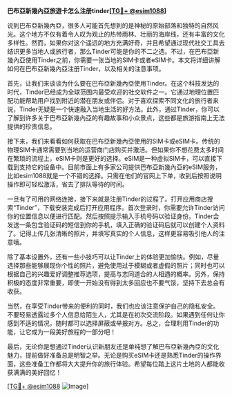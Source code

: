 **巴布亞新幾內亞旅遊卡怎么注册tinder[[TG💪+ @esim1088](https://t.me/s/esim1088)]**

说到巴布亞新幾內亞，很多人可能首先想到的是神秘的原始部落和独特的自然风光。这个地方不仅有着令人叹为观止的热带雨林、壮丽的海岸线，还有丰富的文化多样性。然而，如果你对这个遥远的地方充满好奇，并且希望通过现代社交工具去结识更多当地人或旅行者，那么Tinder可能是你的不二之选。不过，在巴布亞新幾內亞使用Tinder之前，你需要一张当地的SIM卡或者eSIM卡。本文将详细讲解如何在巴布亞新幾內亞注册Tinder，以及相关的注意事项。

首先，让我们来谈谈为什么要在巴布亞新幾內亞使用Tinder。在这个科技发达的时代，Tinder已经成为全球范围内最受欢迎的社交软件之一。它通过地理位置匹配功能帮助用户找到附近的潜在朋友或伴侣。对于喜欢探索不同文化的旅行者来说，Tinder无疑是一个快速融入当地生活的好方法。此外，通过Tinder，你可以了解到许多关于巴布亞新幾內亞的有趣故事和小众景点，这些都是旅游指南上无法提供的珍贵信息。

接下来，我们来看看如何获取在巴布亞新幾內亞使用的SIM卡或eSIM卡。传统的物理SIM卡通常需要到当地的运营商门店购买并激活。但如果你不想花费太多时间在繁琐的流程上，eSIM卡则是更好的选择。eSIM是一种虚拟SIM卡，可以直接下载到支持它的设备中。目前市面上有多家公司提供巴布亞新幾內亞的eSIM服务，比如esim1088就是一个不错的选择。只需在他们的官网上下单，收到后按照说明操作即可轻松激活，省去了排队等待的时间。

一旦有了可用的网络连接，接下来就是注册Tinder的过程了。打开应用商店搜索“Tinder”，下载安装完成后打开应用程序。首次登录时，你需要允许Tinder访问你的位置信息以便进行匹配。然后按照提示输入手机号码以验证身份。Tinder会发送一条包含验证码的短信到你的手机，填入正确的验证码后就可以创建个人资料了。记得上传几张清晰的照片，并填写真实的个人信息，这样更容易吸引他人的注意哦。

除了基本设置外，还有一些小技巧可以让Tinder上的体验更加愉快。例如，尽量选择那些能够展现你个性的照片，避免使用过于模糊或者虚假的照片；同时也可以根据自己的兴趣爱好调整推荐选项，提高与志同道合的人相遇的概率。另外，保持积极的态度非常重要，即使一开始没有得到太多回应也不要气馁，坚持下去总会有收获。

当然，在享受Tinder带来的便利的同时，我们也应该注意保护自己的隐私安全。不要轻易透露过多个人信息给陌生人，尤其是在初次交流阶段。如果遇到任何让你感到不适的情况，随时都可以选择屏蔽或举报对方。总之，合理利用Tinder的功能，让它成为一段美好旅程的一部分吧！

最后，无论你是想通过Tinder认识新朋友还是单纯想了解巴布亞新幾內亞的文化魅力，提前做好准备总是明智之举。无论是购买eSIM卡还是熟悉Tinder的操作界面，这些准备工作都将大大提升你的旅行体验。希望每位踏上这片土地的人都能收获满满的美好回忆！

[[TG💪+ @esim1088](https://t.me/s/esim1088) ![Image](https://i.postimg.cc/4NQfJmqS/Snipaste-2025-05-13-00-14-12.png)]
